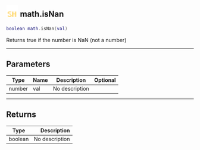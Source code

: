 ## <img src="../../.gitbook/assets/shared.png" width="32" height="32" /> math.isNan

```lua
boolean math.isNan(val)
```

Returns true if the number is NaN (not a number)<br>

-----------------
## Parameters

| Type   | Name | Description | Optional |
| ------ | ---- | ----------- | -------: |
| number | val | No description |  |

-----------------
## Returns

| Type   | Description |
| ------ | ----------: |
| boolean | No description |
